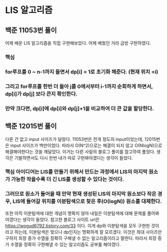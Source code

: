# LIS 알고리즘
## 백준 11053번 풀이
어제 배운 LIS 알고리즘을 직접 구현해보았다. 어제 배웠던 거라 금방 구현하였다.

### 핵심 
### for루프를 0 ~ n-1까지 돌면서 dp[i] = 1로 초기화 해준다. (현재 위치 =i)
### 그리고 for루프를 한번 더 돌아 j를 0에서부터 i-1까지 순회하게 하면서, dp[i]가 dp[j] 보다 큰지 확인한다.
### 만약 크다면, dp[i]에 dp[i]와 dp[j]+1을 비교하여 더 큰 값을 할당한다.

## 백준 12015번 풀이
다른 건 없고 input 사이즈가 달랐다. 11053번은 천개 정도의 input이었는데, 12015번은 input 사이즈가 백만이었다. 따라서 O(N^2)으로는 해결이 되지 않고 O(NlogN)으로 해결해야한다는 것을 깨달았다. 
이거는 다른 사람의 블로그 풀이를 참고하여 풀었다. 생각은 기발하면서도 다시 한번 내가 따로 구현봐야겠다는 생각이 들었다.
### 핵심 아이디어는 LIS를 만들기 위해서 만드는 과정에서 LIS의 마지막 원소가 가능한 작을수록 더 긴 LIS를 생성할 수 있다는 것이다.
### 그러므로 원소가 들어올 때 만약 현재 생성된 LIS의 마지막 원소보다 작은 경우, LIS에 들어갈 위치를 이분탐색으로 찾은 후(O(logN)) 원소를 대체한다.

또한 아직 이분탐색에 대한 개념이 명확치 않아 내일은 이분탐색에 대해 문제를 풀어봐야겠다는 생각이 들었다.
참고한 블로그 사이트 url은 https://wogud6792.tistory.com/33 이다. 이게 dp와 이분탐색을 모두 구현한 것이라고 하는데, 이분탐색은 맞으나 dp인지는 명확하게 잘 모르겠다. 
이것은 최대 사이즈만 구하지 최장 증가 수열을 정확히 구해낼 수 없는 알고리즘이라고 말한다. 따라서 최장 증가 수열을 정확히 구현해낼 수 있는 알고리즘도 공부를 해야겠다.
